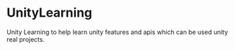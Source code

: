 # UnityLearning
Unity Learning to help learn unity features and apis which can be used unity real projects.
